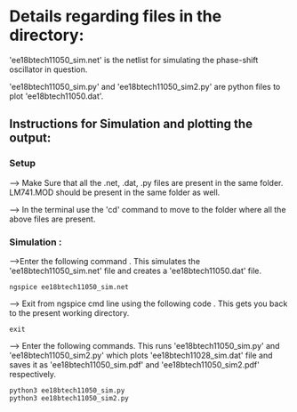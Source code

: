 # Details regarding files in the directory:
'ee18btech11050_sim.net' is the netlist for simulating the phase-shift oscillator in question.

'ee18btech11050_sim.py' and 'ee18btech11050_sim2.py' are python files to plot 'ee18btech11050.dat'.

## Instructions for Simulation and plotting the output:

### Setup

--> Make Sure that all the .net, .dat, .py files are present in the same folder. LM741.MOD should be present in the same folder as well.

--> In the terminal use the 'cd' command to move to the folder where all the above files are present. 
### Simulation : 

 -->Enter the following command . This simulates the 'ee18btech11050_sim.net' file and creates a 'ee18btech11050.dat' file.
  ``` 
ngspice ee18btech11050_sim.net
```

--> Exit from ngspice cmd line using the following code . This gets you back to the present working directory.
 ``` 
exit
```

--> Enter the following commands. This runs 'ee18btech11050_sim.py' and 'ee18btech11050_sim2.py'  which plots 'ee18btech11028_sim.dat' file and saves it as 'ee18btech11050_sim.pdf' and 'ee18btech11050_sim2.pdf' respectively.
``` 
python3 ee18btech11050_sim.py
python3 ee18btech11050_sim2.py
```
